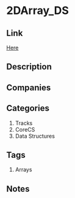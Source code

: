 # 2DArray_DS

## Link

[Here](https://www.hackerrank.com/challenges/2d-array)

## Description

## Companies

## Categories

1. Tracks
1. CoreCS
1. Data Structures

## Tags

1. Arrays

## Notes